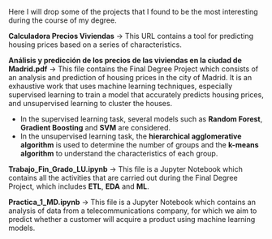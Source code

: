
Here I will drop some of the projects that I found to be the most interesting during the course of my degree. 

**Calculadora Precios Viviendas** -> This URL contains a tool for predicting housing prices based on a series of characteristics. 

**Análisis y predicción de los precios de las viviendas en la ciudad de Madrid.pdf** -> This file contains the Final Degree Project which consists of an analysis and prediction of housing prices in the city of Madrid. It is an exhaustive work that uses machine learning techniques, especially supervised learning to train a model that accurately predicts housing prices, and unsupervised learning to cluster the houses. 
- In the supervised learning task, several models such as **Random Forest**, **Gradient Boosting** and **SVM** are considered.
- In the unsupervised learning task, the **hierarchical agglomerative algorithm** is used to determine the number of groups and the **k-means algorithm** to understand the characteristics of each group.

**Trabajo_Fin_Grado_LU.ipynb** -> This file is a Jupyter Notebook which contains all the activities that are carried out during the Final Degree Project, which includes **ETL**, **EDA** and **ML**. 

**Practica_1_MD.ipynb** -> This file is a  Jupyter Notebook which contains an analysis of data from a telecommunications company, for which we aim to predict whether a customer will acquire a product using machine learning models.
